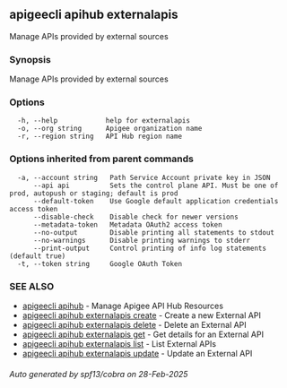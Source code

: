 ## apigeecli apihub externalapis

Manage APIs provided by external sources

### Synopsis

Manage APIs provided by external sources

### Options

```
  -h, --help            help for externalapis
  -o, --org string      Apigee organization name
  -r, --region string   API Hub region name
```

### Options inherited from parent commands

```
  -a, --account string   Path Service Account private key in JSON
      --api api          Sets the control plane API. Must be one of prod, autopush or staging; default is prod
      --default-token    Use Google default application credentials access token
      --disable-check    Disable check for newer versions
      --metadata-token   Metadata OAuth2 access token
      --no-output        Disable printing all statements to stdout
      --no-warnings      Disable printing warnings to stderr
      --print-output     Control printing of info log statements (default true)
  -t, --token string     Google OAuth Token
```

### SEE ALSO

* [apigeecli apihub](apigeecli_apihub.md)	 - Manage Apigee API Hub Resources
* [apigeecli apihub externalapis create](apigeecli_apihub_externalapis_create.md)	 - Create a new External API
* [apigeecli apihub externalapis delete](apigeecli_apihub_externalapis_delete.md)	 - Delete an External API
* [apigeecli apihub externalapis get](apigeecli_apihub_externalapis_get.md)	 - Get details for an External API
* [apigeecli apihub externalapis list](apigeecli_apihub_externalapis_list.md)	 - List External APIs
* [apigeecli apihub externalapis update](apigeecli_apihub_externalapis_update.md)	 - Update an External API

###### Auto generated by spf13/cobra on 28-Feb-2025
